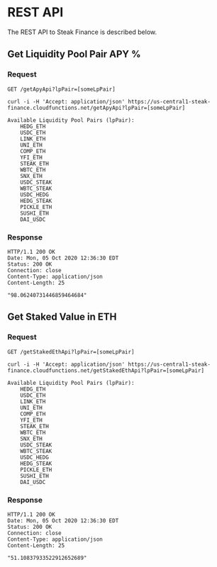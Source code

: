 # REST API

The REST API to Steak Finance is described below.

## Get Liquidity Pool Pair APY %

### Request

`GET /getApyApi?lpPair=[someLpPair]`

    curl -i -H 'Accept: application/json' https://us-central1-steak-finance.cloudfunctions.net/getApyApi?lpPair=[someLpPair]

    Available Liquidity Pool Pairs (lpPair):
        HEDG_ETH
        USDC_ETH
        LINK_ETH
        UNI_ETH
        COMP_ETH
        YFI_ETH
        STEAK_ETH
        WBTC_ETH
        SNX_ETH
        USDC_STEAK
        WBTC_STEAK
        USDC_HEDG
        HEDG_STEAK
        PICKLE_ETH
        SUSHI_ETH
        DAI_USDC

### Response

    HTTP/1.1 200 OK
    Date: Mon, 05 Oct 2020 12:36:30 EDT
    Status: 200 OK
    Connection: close
    Content-Type: application/json
    Content-Length: 25

    "98.06240731446859464684"


## Get Staked Value in ETH

### Request

`GET /getStakedEthApi?lpPair=[someLpPair]`

    curl -i -H 'Accept: application/json' https://us-central1-steak-finance.cloudfunctions.net/getStakedEthApi?lpPair=[someLpPair]

    Available Liquidity Pool Pairs (lpPair):
        HEDG_ETH
        USDC_ETH
        LINK_ETH
        UNI_ETH
        COMP_ETH
        YFI_ETH
        STEAK_ETH
        WBTC_ETH
        SNX_ETH
        USDC_STEAK
        WBTC_STEAK
        USDC_HEDG
        HEDG_STEAK
        PICKLE_ETH
        SUSHI_ETH
        DAI_USDC

### Response

    HTTP/1.1 200 OK
    Date: Mon, 05 Oct 2020 12:36:30 EDT
    Status: 200 OK
    Connection: close
    Content-Type: application/json
    Content-Length: 25

    "51.10837933522912652689"
